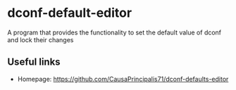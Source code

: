 # dconf-default-editor

A program that provides the functionality to set the default value of dconf and lock their changes

## Useful links

- Homepage: <https://github.com/CausaPrincipalis71/dconf-defaults-editor>